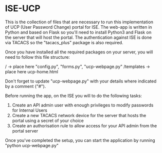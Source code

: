 # ISE-UCP
This is the collection of files that are necessary to run this implementation of UCP (User Password Change) portal for ISE.
The web-app is written in Python and based on Flask so you'll need to install Python3 and Flask on the server that will host the portal.
The authentication against ISE is done via TACACS so the "tacacs_plus" package is also required. 

Once you have installed all the required packages on your server, you will need to follow this file structure:

/ -> place here "config.py", "forms.py", "ucp-webpage.py"
/templates -> place here ucp-home.html

Don't forget to update "ucp-webpage.py" with your details where indicated by a comment ("#"). 

Before running the app, on the ISE you will to do the following tasks:

1) Create an API admin user with enough privileges to modify passwords for Internal Users 
2) Create a new TACACS network device for the server that hosts the portal using a secret of your choice
3) Create an authorisation rule to allow access for your API admin from the portal server

Once you've completed the setup,  you can start the application by running "python ucp-webpage.py"

